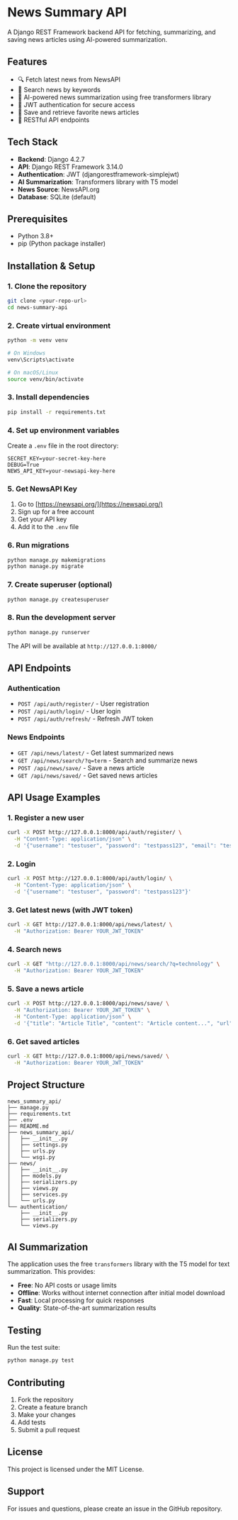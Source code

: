 # News Summary API

A Django REST Framework backend API for fetching, summarizing, and saving news articles using AI-powered summarization.

## Features

- 🔍 Fetch latest news from NewsAPI
- 🔎 Search news by keywords
- 🤖 AI-powered news summarization using free transformers library
- 🔐 JWT authentication for secure access
- 💾 Save and retrieve favorite news articles
- 📱 RESTful API endpoints

## Tech Stack

- **Backend**: Django 4.2.7
- **API**: Django REST Framework 3.14.0
- **Authentication**: JWT (djangorestframework-simplejwt)
- **AI Summarization**: Transformers library with T5 model
- **News Source**: NewsAPI.org
- **Database**: SQLite (default)

## Prerequisites

- Python 3.8+
- pip (Python package installer)

## Installation & Setup

### 1. Clone the repository
```bash
git clone <your-repo-url>
cd news-summary-api
```

### 2. Create virtual environment
```bash
python -m venv venv

# On Windows
venv\Scripts\activate

# On macOS/Linux
source venv/bin/activate
```

### 3. Install dependencies
```bash
pip install -r requirements.txt
```

### 4. Set up environment variables
Create a `.env` file in the root directory:
```env
SECRET_KEY=your-secret-key-here
DEBUG=True
NEWS_API_KEY=your-newsapi-key-here
```

### 5. Get NewsAPI Key
1. Go to [https://newsapi.org/](https://newsapi.org/)
2. Sign up for a free account
3. Get your API key
4. Add it to the `.env` file

### 6. Run migrations
```bash
python manage.py makemigrations
python manage.py migrate
```

### 7. Create superuser (optional)
```bash
python manage.py createsuperuser
```

### 8. Run the development server
```bash
python manage.py runserver
```

The API will be available at `http://127.0.0.1:8000/`

## API Endpoints

### Authentication
- `POST /api/auth/register/` - User registration
- `POST /api/auth/login/` - User login
- `POST /api/auth/refresh/` - Refresh JWT token

### News Endpoints
- `GET /api/news/latest/` - Get latest summarized news
- `GET /api/news/search/?q=term` - Search and summarize news
- `POST /api/news/save/` - Save a news article
- `GET /api/news/saved/` - Get saved news articles

## API Usage Examples

### 1. Register a new user
```bash
curl -X POST http://127.0.0.1:8000/api/auth/register/ \
  -H "Content-Type: application/json" \
  -d '{"username": "testuser", "password": "testpass123", "email": "test@example.com"}'
```

### 2. Login
```bash
curl -X POST http://127.0.0.1:8000/api/auth/login/ \
  -H "Content-Type: application/json" \
  -d '{"username": "testuser", "password": "testpass123"}'
```

### 3. Get latest news (with JWT token)
```bash
curl -X GET http://127.0.0.1:8000/api/news/latest/ \
  -H "Authorization: Bearer YOUR_JWT_TOKEN"
```

### 4. Search news
```bash
curl -X GET "http://127.0.0.1:8000/api/news/search/?q=technology" \
  -H "Authorization: Bearer YOUR_JWT_TOKEN"
```

### 5. Save a news article
```bash
curl -X POST http://127.0.0.1:8000/api/news/save/ \
  -H "Authorization: Bearer YOUR_JWT_TOKEN" \
  -H "Content-Type: application/json" \
  -d '{"title": "Article Title", "content": "Article content...", "url": "https://example.com", "source": "Example News"}'
```

### 6. Get saved articles
```bash
curl -X GET http://127.0.0.1:8000/api/news/saved/ \
  -H "Authorization: Bearer YOUR_JWT_TOKEN"
```

## Project Structure

```
news_summary_api/
├── manage.py
├── requirements.txt
├── .env
├── README.md
├── news_summary_api/
│   ├── __init__.py
│   ├── settings.py
│   ├── urls.py
│   └── wsgi.py
├── news/
│   ├── __init__.py
│   ├── models.py
│   ├── serializers.py
│   ├── views.py
│   ├── services.py
│   └── urls.py
└── authentication/
    ├── __init__.py
    ├── serializers.py
    └── views.py
```

## AI Summarization

The application uses the free `transformers` library with the T5 model for text summarization. This provides:

- **Free**: No API costs or usage limits
- **Offline**: Works without internet connection after initial model download
- **Fast**: Local processing for quick responses
- **Quality**: State-of-the-art summarization results

## Testing

Run the test suite:
```bash
python manage.py test
```

## Contributing

1. Fork the repository
2. Create a feature branch
3. Make your changes
4. Add tests
5. Submit a pull request

## License

This project is licensed under the MIT License.

## Support

For issues and questions, please create an issue in the GitHub repository. 